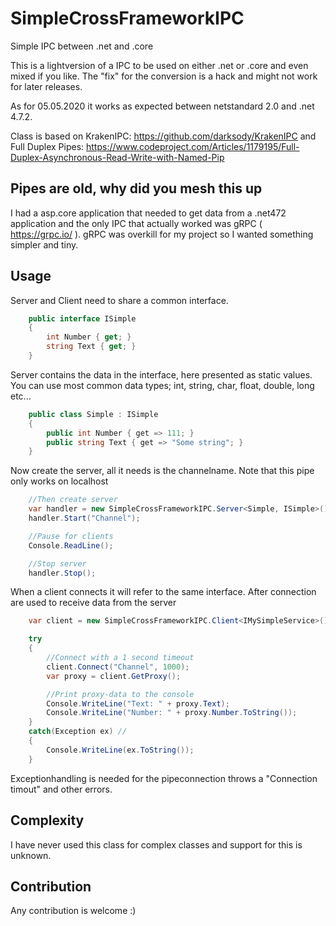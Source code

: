 # SimpleCrossFrameworkIPC
Simple IPC between .net and .core

This is a lightversion of a IPC to be used on either .net or .core and even mixed if you like.
The "fix" for the conversion is a hack and might not work for later releases.

As for 05.05.2020 it works as expected between netstandard 2.0 and .net 4.7.2.

Class is based on KrakenIPC: https://github.com/darksody/KrakenIPC and Full Duplex Pipes: https://www.codeproject.com/Articles/1179195/Full-Duplex-Asynchronous-Read-Write-with-Named-Pip


## Pipes are old, why did you mesh this up
I had a asp.core application that needed to get data from a .net472 application and the only IPC that actually worked was gRPC ( https://grpc.io/ ).
gRPC was overkill for my project so I wanted something simpler and tiny.

## Usage
Server and Client need to share a common interface.
```c#
    public interface ISimple
    {
        int Number { get; }
        string Text { get; }
    }
```

Server contains the data in the interface, here presented as static values.
You can use most common data types; int, string, char, float, double, long etc...
```c#
    public class Simple : ISimple
    {
        public int Number { get => 111; }
        public string Text { get => "Some string"; }
    }
```

Now create the server, all it needs is the channelname.
Note that this pipe only works on localhost

```c#
    //Then create server
    var handler = new SimpleCrossFrameworkIPC.Server<Simple, ISimple>();
    handler.Start("Channel");

    //Pause for clients
    Console.ReadLine();

    //Stop server
    handler.Stop();
```

When a client connects it will refer to the same interface.
After connection are used to receive data from the server

```c#
    var client = new SimpleCrossFrameworkIPC.Client<IMySimpleService>();

    try
    {
        //Connect with a 1 second timeout
        client.Connect("Channel", 1000);
        var proxy = client.GetProxy();

        //Print proxy-data to the console
        Console.WriteLine("Text: " + proxy.Text);
        Console.WriteLine("Number: " + proxy.Number.ToString());
    }
    catch(Exception ex) //
    {
        Console.WriteLine(ex.ToString());
    }
```
Exceptionhandling is needed for the pipeconnection throws a "Connection timout" and other errors.

## Complexity
I have never used this class for complex classes and support for this is unknown.

## Contribution
Any contribution is welcome :)
